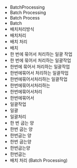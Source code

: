 - BatchProcessing
- Batch Processing
- Batch Process
- Batch
- 배치처리방식
- 배치처리
- 배치 처리
- 배치
- 한 번에 묶어서 처리하는 일괄 작업
- 한 번에 묶어서 처리하는 일괄작업
- 한번에 묶어서 처리하는 일괄작업
- 한번에묶어서 처리하는 일괄작업
- 한번에묶어서처리하는 일괄작업
- 한번에묶어서처리하는
- 한번에묶어서처리
- 한번에묶어서
- 일괄작업
- 일괄
- 일괄처리
- 한 번 굽는 양
- 한번 굽는 양
- 한번굽는 양
- 한번 굽는양
- 한번굽는양
- 한번굽는
- 배치 처리 (Batch Processing)